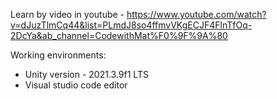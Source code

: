Learn by video in youtube - 
https://www.youtube.com/watch?v=dJuzTlmCq44&list=PLmdJ8so4ffmvVKgECJF4FlnTfOq-2DcYa&ab_channel=CodewithMat%F0%9F%9A%80

Working environments:
- Unity version - 2021.3.9f1 LTS
- Visual studio code editor

